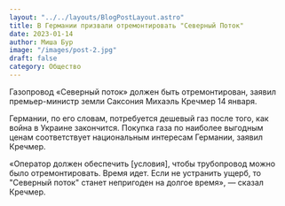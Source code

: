 ```yaml
---
layout: "../../layouts/BlogPostLayout.astro"
title: В Германии призвали отремонтировать "Северный Поток"
date: 2023-01-14
author: Миша Бур
image: "/images/post-2.jpg"
draft: false
category: Общество
---
```


Газопровод «Северный поток» должен быть отремонтирован, заявил премьер-министр земли Саксония Михаэль Кречмер 14 января.

Германии, по его словам, потребуется дешевый газ после того, как война в Украине закончится. Покупка газа по наиболее выгодным ценам соответствует национальным интересам Германии, заявил Кречмер.

«Оператор должен обеспечить [условия], чтобы трубопровод можно было отремонтировать. Время идет. Если не устранить ущерб, то "Северный поток" станет непригоден на долгое время», — сказал Кречмер.
